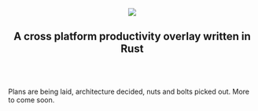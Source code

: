 <div align=center>
<img src="https://avatars.githubusercontent.com/u/118645650?s=200&v=4">
<h2>A cross platform productivity overlay written in Rust</h2>
<br><br>
</div>

Plans are being laid, architecture decided, nuts and bolts picked out. More to come soon.
